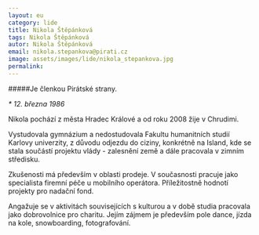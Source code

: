 ```yaml
---
layout: eu
category: lide
title: Nikola Štěpánková
tags: Nikola Štěpánková
autor: Nikola Štěpánková
email: nikola.stepankova@pirati.cz
image: assets/images/lide/nikola_stepankova.jpg
permalink: 
---
```


#####Je členkou Pirátské strany.

_* 12. března 1986_

Nikola pochází z města Hradec Králové a od roku 2008 žije v Chrudimi.

Vystudovala gymnázium a nedostudovala Fakultu humanitních studií Karlovy univerzity, z důvodu odjezdu do ciziny, konkrétně na Island, kde se stala součástí projektu vlády - zalesnění země a dále pracovala v zimním středisku.

Zkušenosti má především v oblasti prodeje. V současnosti pracuje jako specialista firemní péče u mobilního operátora. Příležitostně hodnotí projekty pro nadační fond.

Angažuje se v aktivitách souvisejících s kulturou a v době studia pracovala jako dobrovolnice pro charitu. Jejím zájmem je především pole dance, jízda na kole, snowboarding, fotografování. 
